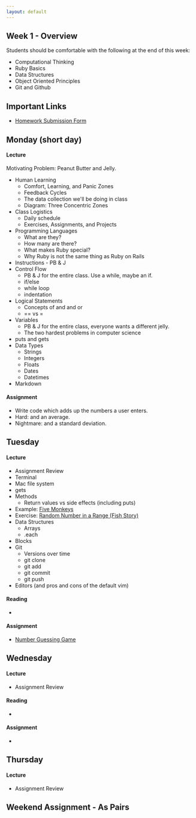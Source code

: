 ```yaml
---
layout: default
---
```


## Week 1 - Overview

Students should be comfortable with the following at the end of this week:

* Computational Thinking
* Ruby Basics
* Data Structures
* Object Oriented Principles
* Git and Github

## Important Links

* [Homework Submission Form](http://goo.gl/forms/o9so3mi9Sd)


## Monday (short day)

#### Lecture

Motivating Problem: Peanut Butter and Jelly.

* Human Learning
  * Comfort, Learning, and Panic Zones
  * Feedback Cycles
  * The data collection we'll be doing in class
  * Diagram: Three Concentric Zones
* Class Logistics
  * Daily schedule
  * Exercises, Assignments, and Projects
* Programming Languages
  * What are they?
  * How many are there?
  * What makes Ruby special?
  * Why Ruby is not the same thing as Ruby on Rails
* Instructions - PB & J
* Control Flow
  * PB & J for the entire class.  Use a while, maybe an if.
  * if/else
  * while loop
  * indentation
* Logical Statements
  * Concepts of and and or
  * == vs =
* Variables
  * PB & J for the entire class, everyone wants a different jelly.
  * The two hardest problems in computer science
* puts and gets
* Data Types
  * Strings
  * Integers
  * Floats
  * Dates
  * Datetimes
* Markdown


#### Assignment

* Write code which adds up the numbers a user enters.
* Hard: and an average.
* Nightmare: and a standard deviation.


## Tuesday

#### Lecture

* Assignment Review
* Terminal
* Mac file system
* gets
* Methods
  * Return values vs side effects (including puts)
* Example: [Five Monkeys](https://github.com/masonfmatthews/rails_assignments/tree/master/exercises/monkeys_jumping_on_the_bed)
* Exercise: [Random Number in a Range (Fish Story)](https://github.com/masonfmatthews/rails_assignments/tree/master/exercises/random_in_range)
* Data Structures
  * Arrays
  * .each
* Blocks
* Git
  * Versions over time
  * git clone
  * git add
  * git commit
  * git push
* Editors (and pros and cons of the default vim)

#### Reading

*

#### Assignment

* [Number Guessing Game](https://github.com/tiyd-rails-2015-05/number_guessing)


## Wednesday

#### Lecture

* Assignment Review

#### Reading

*

#### Assignment

*


## Thursday

#### Lecture

* Assignment Review


## Weekend Assignment - As Pairs
